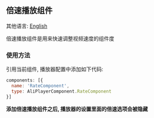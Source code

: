 ## 倍速播放组件

其他语言: [English](https://github.com/aliyunvideo/AliyunPlayer_Web/blob/master/customComponents/src/components/RateComponent/README.md)

倍速播放组件是用来快速调整视频速度的组件度

### 使用方法

引用当前组件, 播放器配置中添加如下代码:

```js
components: [{
  name: 'RateComponent',
  type: AliPlayerComponent.RateComponent
}]
```

**添加倍速播放组件之后, 播放器的设置里面的倍速选项会被隐藏**
